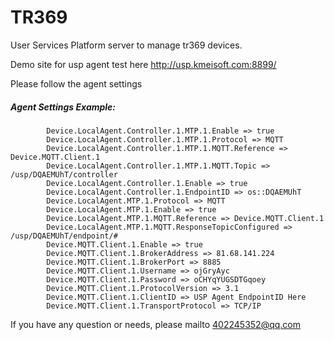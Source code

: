 # TR369
User Services Platform  server to manage tr369 devices.

Demo site for usp agent test here
http://usp.kmeisoft.com:8899/

Please follow the agent settings
##### Agent Settings Example:
            Device.LocalAgent.Controller.1.MTP.1.Enable => true
            Device.LocalAgent.Controller.1.MTP.1.Protocol => MQTT
            Device.LocalAgent.Controller.1.MTP.1.MQTT.Reference => Device.MQTT.Client.1
            Device.LocalAgent.Controller.1.MTP.1.MQTT.Topic => /usp/DQAEMUhT/controller
            Device.LocalAgent.Controller.1.Enable => true
            Device.LocalAgent.Controller.1.EndpointID => os::DQAEMUhT
            Device.LocalAgent.MTP.1.Protocol => MQTT
            Device.LocalAgent.MTP.1.Enable => true
            Device.LocalAgent.MTP.1.MQTT.Reference => Device.MQTT.Client.1
            Device.LocalAgent.MTP.1.MQTT.ResponseTopicConfigured => /usp/DQAEMUhT/endpoint/#
            Device.MQTT.Client.1.Enable => true
            Device.MQTT.Client.1.BrokerAddress => 81.68.141.224
            Device.MQTT.Client.1.BrokerPort => 8885
            Device.MQTT.Client.1.Username => ojGryAyc
            Device.MQTT.Client.1.Password => oCHYqYUGSDTGqoey
            Device.MQTT.Client.1.ProtocolVersion => 3.1
            Device.MQTT.Client.1.ClientID => USP Agent EndpointID Here
            Device.MQTT.Client.1.TransportProtocol => TCP/IP

If you have any question or needs, please mailto 402245352@qq.com

